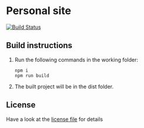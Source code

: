 # Personal site

[![Build Status](https://github.com/denis1146/personal-site/actions/workflows/build.yml/badge.svg?branch=master)](https://github.com/denis1146/personal-site/actions)  

## Build instructions

1. Run the following commands in the working folder:

    ```
    npm i
    npm run build
    ```

1. The built project will be in the dist folder.

## License

Have a look at the [license file](./LICENSE.txt) for details  
